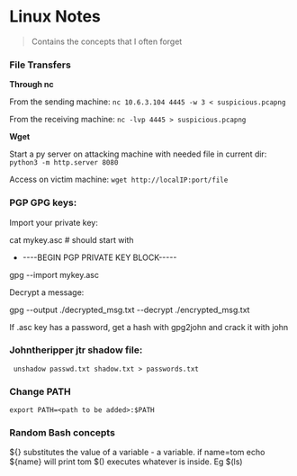 # Linux Notes 

> Contains the concepts that I often forget



### **File Transfers**
**Through nc**

From the sending machine: `nc 10.6.3.104 4445 -w 3 < suspicious.pcapng`

From the receiving machine: `nc -lvp 4445 > suspicious.pcapng`

**Wget**

Start a py server on attacking machine with needed file in current dir:
`python3 -m http.server 8080`

Access on victim machine:
 `wget http://localIP:port/file`

### **PGP GPG keys:**
Import your private key:

cat mykey.asc # should start with

-   ----BEGIN PGP PRIVATE KEY BLOCK-----

gpg --import mykey.asc


Decrypt a message:

gpg --output ./decrypted_msg.txt --decrypt ./encrypted_msg.txt

If .asc key has a password, get a hash with gpg2john and crack it with john

### **Johntheripper jtr shadow file:**
` unshadow passwd.txt shadow.txt > passwords.txt`

### **Change PATH**
`export PATH=<path to be added>:$PATH`


### **Random Bash concepts**
 ${} substitutes the value of a variable - a variable. if name=tom echo ${name} will print tom $() executes whatever is inside. Eg $(ls)

